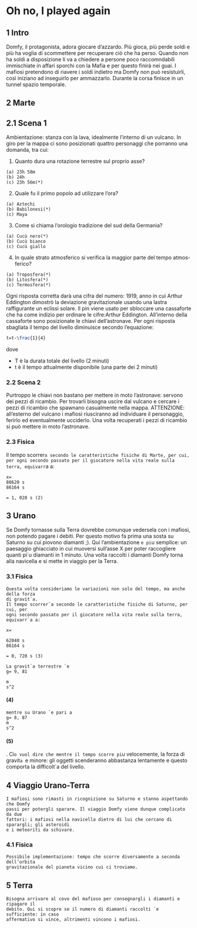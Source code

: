 # Oh no, I played again

## </noname>

## 1 Intro

Domfy, il protagonista, adora giocare d’azzardo. Più gioca, più perde soldi e
più ha voglia di scommettere per recuperare ciò che ha perso. Quando non ha
soldi a disposizione li va a chiedere a persone poco raccomndabili immischiate in
affari sporchi con la Mafia e per questo finirà nei guai. I mafiosi pretendono di
riavere i soldi indietro ma Domfy non può resistuirli, così iniziano ad inseguirlo
per ammazzarlo. Durante la corsa finisce in un tunnel spazio temporale.

## 2 Marte

## 2.1 Scena 1

Ambientazione: stanza con la lava, idealmente l’interno di un vulcano. In giro
per la mappa ci sono posizionati quattro personaggi che porranno una domanda,
tra cui:

1. Quanto dura una rotazione terrestre sul proprio asse?

```
(a) 23h 58m
(b) 24h
(c) 23h 56m(*)
```
2. Quale fu il primo popolo ad utilizzare l’ora?

```
(a) Aztechi
(b) Babilonesi(*)
(c) Maya
```
3. Come si chiama l’orologio tradizione del sud della Germania?

```
(a) Cucù nero(*)
(b) Cucù bianco
(c) Cucù giallo
```
4. In quale strato atmosferico si verifica la maggior parte del tempo atmos-
    ferico?

```
(a) Troposfera(*)
(b) Litosfera(*)
(c) Termosfera(*)
```
Ogni risposta corretta darà una cifra del numero: 1919, anno in cui Arthur
Eddington dimostrò la deviazione gravitazionale usando una lastra raffigurante
un eclissi solare.
Il pin viene usato per sbloccare una cassaforte che ha come indizio per ordinare
le cifre:Arthur Eddington. All’interno della cassaforte sono posizionate le chiavi
dell’astronave.
Per ogni risposta sbagliata il tempo del livello diminuisce secondo l’equazione:
```LaTeX
t=t-\frac{1}{4}
```

dove

- T è la durata totale del livello (2 minuti)
- t è il tempo attualmente disponibile (una parte dei 2 minuti)

### 2.2 Scena 2

Purtroppo le chiavi non bastano per mettere in moto l’astronave: servono dei
pezzi di ricambio. Per trovarli bisogna uscire dal vulcano e cercare i pezzi di
ricambio che spawnano casualmente nella mappa.
ATTENZIONE: all’esterno del vulcano i mafiosi riusciranno ad individuare il
personaggio, ferirlo ed eventualmente ucciderlo.
Una volta recuperati i pezzi di ricambio si può mettere in moto l’astronave.

### 2.3 Fisica

Il tempo scorrer`a secondo le caratteristiche fisiche di Marte, per cui, per ogni
secondo passato per il giocatore nella vita reale sulla terra, equivarr`a a:

```
x=
88620 s
86164 s
```
```
= 1, 028 s (2)
```
## 3 Urano

Se Domfy tornasse sulla Terra dovrebbe comunque vedersela con i mafiosi, non
potendo pagare i debiti. Per questo motivo fa prima una sosta su Saturno su
cui piovono diamanti ;).
Qui l’ambientazione `e pi`u semplice: un paesaggio ghiacciato in cui muoversi
sull’asse X per poter raccogliere quanti pi`u diamanti in 1 minuto. Una volta
raccolti i diamanti Domfy torna alla navicella e si mette in viaggio per la Terra.


### 3.1 Fisica

```
Questa volta consideriamo le variazioni non solo del tempo, ma anche della forza
di gravit`a.
Il tempo scorrer`a secondo le caratteristiche fisiche di Saturno, per cui, per
ogni secondo passato per il giocatore nella vita reale sulla terra, equivarr`a a:
```
```
x=
```
```
62040 s
86164 s
```
```
= 0, 720 s (3)
```
```
La gravit`a terrestre `e
g= 9, 81
```
```
m
s^2
```
#### (4)

```
mentre su Urano `e pari a
g= 8, 87
m
s^2
```
#### (5)

. Ci`o vuol dire che mentre il tempo scorre pi`u velocemente, la forza di gravit`a
`e minore: gli oggetti scenderanno abbastanza lentamente e questo comporta la
difficolt`a del livello.

## 4 Viaggio Urano-Terra

```
I mafiosi sono rimasti in ricognizione su Saturno e stanno aspettando che Domfy
passi per potergli sparare. Il viaggio Domfy viene dunque complicato da due
fattori: i mafiosi nella navicella dietro di lui che cercano di sparargli; gli asteroidi
e i meteoriti da schivare.
```
### 4.1 Fisica

```
Possibile implementazione: tempo che scorre diversamente a seconda dell’orbita
gravitazionale del pianeta vicino cui ci troviamo.
```
## 5 Terra

```
Bisogna arrivare al covo del mafioso per consegnargli i diamanti e ripagare il
debito. Qui si scopre se il numero di diamanti raccolti `e sufficiente: in caso
affermativo si vince, altrimenti vincono i mafiosi.
```

